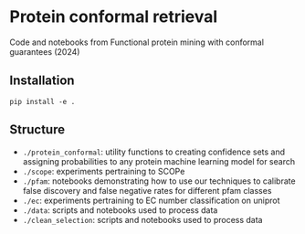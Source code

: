 # Protein conformal retrieval

Code and notebooks from Functional protein mining with conformal guarantees (2024)

## Installation

`pip install -e .`

## Structure

- `./protein_conformal`: utility functions to creating confidence sets and assigning probabilities to any protein machine learning model for search
- `./scope`: experiments pertraining to SCOPe
- `./pfam`: notebooks demonstrating how to use our techniques to calibrate false discovery and false negative rates for different pfam classes
- `./ec`: experiments pertraining to EC number classification on uniprot
- `./data`: scripts and notebooks used to process data
- `./clean_selection`: scripts and notebooks used to process data
